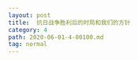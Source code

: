 ```yaml
---
layout: post
title:  抗日战争胜利后的时局和我们的方针 
category: 4
path: 2020-06-01-4-00100.md
tag: normal
---
```


